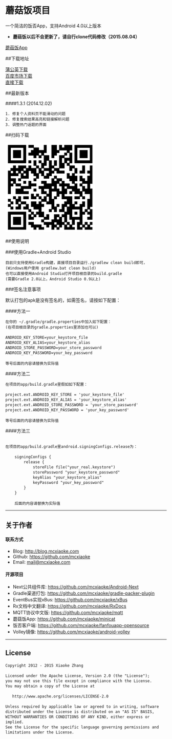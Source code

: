 蘑菇饭项目
===========================
一个简洁的饭否App，支持Android 4.0以上版本

* **蘑菇饭以后不会更新了，请自行clone代码修改（2015.08.04）**

[蘑菇饭App](http://fanfou.com/androidsupport)  

##下载地址

[蒲公英下载](http://www.pgyer.com/minicat)   
[百度市场下载](http://shouji.baidu.com/software/item?docid=5606792)    
[直接下载](release/minicat-1.3.2.apk?raw=true)    


##最新版本

####1.3.1 (2014.12.02)

    1. 修复个人资料页不能滑动的问题
    2. 修复搜索结果高亮和链接解析问题
    3. 调整热门话题的界面
    
##扫码下载

![qrcode](qrcode.png)

##使用说明
    
###使用Gradle+Android Studio

    目前只支持使用Gradle构建，直接项目目录运行./gradlew clean build即可，
    (Windows用户使用 gradlew.bat clean build)
    也可以直接使用Android Studio打开项目根目录的build.gradle  
    (需要Gradle 2.0以上，Android Studio 0.9以上)

###签名注意事项

默认打包的apk是没有签名的，如需签名，请按如下配置：

####方法一

```
在你的 ~/.gradle/gradle.properties中加入如下配置：  
(在项目根目录的gradle.properties里添加也可以)

ANDROID_KEY_STORE=your_keystore_file
ANDROID_KEY_ALIAS=your_keystore_alias
ANDROID_STORE_PASSWORD=your_store_password
ANDROID_KEY_PASSWORD=your_key_password

等号后面的内容请替换为实际值

```

####方法二 

```
在项目的app/build.gradle里假如如下配置：

project.ext.ANDROID_KEY_STORE = 'your_keystore_file'
project.ext.ANDROID_KEY_ALIAS = 'your_keystore_alias'
project.ext.ANDROID_STORE_PASSWORD = 'your_store_password'
project.ext.ANDROID_KEY_PASSWORD = 'your_key_password'

等号后面的内容请替换为实际值

```   
    
####方法三

```

在项目的app/build.gradle里android.signingConfigs.release为：

    signingConfigs {
        release {
            storeFile file("your_real.keystore")
            storePassword "your_keystore_password"
            keyAlias "your_keystore_alias"
            keyPassword "your_key_password"
        }
    }
    
    后面的内容请替换为实际值
```
    

------

## 关于作者

#### 联系方式
* Blog: <http://blog.mcxiaoke.com>
* Github: <https://github.com/mcxiaoke>
* Email: [mail@mcxiaoke.com](mailto:mail@mcxiaoke.com)

#### 开源项目

* Next公共组件库: <https://github.com/mcxiaoke/Android-Next>
* Gradle渠道打包: <https://github.com/mcxiaoke/gradle-packer-plugin>
* EventBus实现xBus: <https://github.com/mcxiaoke/xBus>
* Rx文档中文翻译: <https://github.com/mcxiaoke/RxDocs>
* MQTT协议中文版: <https://github.com/mcxiaoke/mqtt>
* 蘑菇饭App: <https://github.com/mcxiaoke/minicat>
* 饭否客户端: <https://github.com/mcxiaoke/fanfouapp-opensource>
* Volley镜像: <https://github.com/mcxiaoke/android-volley>

------

## License

    Copyright 2012 - 2015 Xiaoke Zhang

    Licensed under the Apache License, Version 2.0 (the "License");
    you may not use this file except in compliance with the License.
    You may obtain a copy of the License at

       http://www.apache.org/licenses/LICENSE-2.0

    Unless required by applicable law or agreed to in writing, software
    distributed under the License is distributed on an "AS IS" BASIS,
    WITHOUT WARRANTIES OR CONDITIONS OF ANY KIND, either express or implied.
    See the License for the specific language governing permissions and
    limitations under the License.

